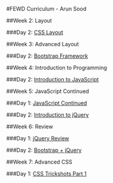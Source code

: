 #FEWD Curriculum - Arun Sood

##Week 2: Layout

###Day 2: [CSS Layout](week_02_layout/04_layout)

##Week 3: Advanced Layout

###Day 2: [Bootstrap Framework](week_03_advanced_layout/06_bootstrap/)

##Week 4: Introduction to Programming

###Day 2: [Introduction to JavaScript](week_04_intro_javascript/07_js_basics/)

##Week 5: JavaScript Continued

###Day 1: [JavaScript Continued](week_05_js/08_dom_manipulation/)

###Day 2: [Introduction to jQuery](week_05_js/09_jquery_intro/)

##Week 6: Review

###Day 1: [jQuery Review](week_06_review/10_jquery_review)

###Day 2: [Bootstrap + jQuery](week_06_review/11_jquery_bootstrap/)

##Week 7: Advanced CSS

###Day 1: [CSS Trickshots Part 1](week_07_advanced_css/12_css_trickshots_1/)